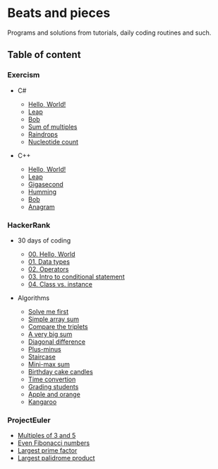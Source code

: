 # Beats and pieces

Programs and solutions from tutorials, daily coding routines and such.

## Table of content

### Exercism

- C#
  - [Hello, World!](./Exercism/csharp/hello-world)
  - [Leap](./Exercism/csharp/leap)
  - [Bob](./Exercism/csharp/bob)
  - [Sum of multiples](./Exercism/csharp/sum-of-multiples)
  - [Raindrops](./Exercism/csharp/raindrops)
  - [Nucleotide count](./Exercism/csharp/nucleotide-count)

- C++
  - [Hello, World!](./Exercism/cpp/hello-world)
  - [Leap](./Exercism/cpp/leap)
  - [Gigasecond](./Exercism/cpp/gigasecond)
  - [Humming](./Exercism/cpp/humming)
  - [Bob](./Exercism/cpp/bob)
  - [Anagram](./Exercism/cpp/anagram)

### HackerRank

- 30 days of coding
  - [00. Hello, World](./HackerRank/30-days-of-coding/00-hello-world)
  - [01. Data types](./HackerRank/30-days-of-coding/01-data-types)
  - [02. Operators](./HackerRank/30-days-of-coding/02-operators)
  - [03. Intro to conditional statement](./HackerRank/30-days-of-coding/03-intro-to-conditional-statement)
  - [04. Class vs. instance](./HackerRank/30-days-of-coding/04-class-vs-instance)

- Algorithms
  - [Solve me first](./HackerRank/algorithms/solve-me-first)
  - [Simple array sum](./HackerRank/algorithms/simple-array-sum)
  - [Compare the triplets](./HackerRank/algorithms/compare-the-triplets)
  - [A very big sum](./HackerRank/algorithms/a-very-big-sum)
  - [Diagonal difference](./HackerRank/algorithms/diagonal-difference)
  - [Plus-minus](./HackerRank/algorithms/plus-minus)
  - [Staircase](./HackerRank/algorithms/staircase)
  - [Mini-max sum](./HackerRank/algorithms/mini-max-sum)
  - [Birthday cake candles](./HackerRank/algorithms/birthday-cake-candles)
  - [Time convertion](./HackerRank/algorithms/time-convertion)
  - [Grading students](./HackerRank/algorithms/grading-students)
  - [Apple and orange](./HackerRank/algorithms/apple-and-orange)
  - [Kangaroo](./HackerRank/algorithms/kangaroo)

### ProjectEuler

- [Multiples of 3 and 5](./ProjectEuler/multiples-of-3-and-5)
- [Even Fibonacci numbers](./ProjectEuler/even-fibonacci-numbers)
- [Largest prime factor](./ProjectEuler/largest-prime-factor)
- [Largest palidrome product](./ProjectEuler/largest-palidrome-product)
